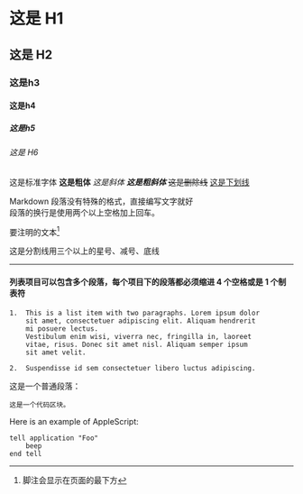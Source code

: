 # 这是 H1
## 这是 H2
### 这是h3
#### 这是h4
##### 这是h5
###### 这是 H6

这是标准字体
**这是粗体**
_这是斜体_
***这是粗斜体***
~~这是删除线~~
<u>这是下划线</u>

Markdown 段落没有特殊的格式，直接编写文字就好  
段落的换行是使用两个以上空格加上回车。


要注明的文本[^tag]
[^tag]: 脚注会显示在页面的最下方

这是分割线用三个以上的星号、减号、底线
- - - - - - - -




#### 列表项目可以包含多个段落，每个项目下的段落都必须缩进 4 个空格或是 1 个制表符

    1.  This is a list item with two paragraphs. Lorem ipsum dolor
        sit amet, consectetuer adipiscing elit. Aliquam hendrerit
        mi posuere lectus.
        Vestibulum enim wisi, viverra nec, fringilla in, laoreet
        vitae, risus. Donec sit amet nisl. Aliquam semper ipsum
        sit amet velit.

    2.  Suspendisse id sem consectetuer libero luctus adipiscing.

这是一个普通段落：

    这是一个代码区块。


Here is an example of AppleScript:

    tell application "Foo"
        beep
    end tell


